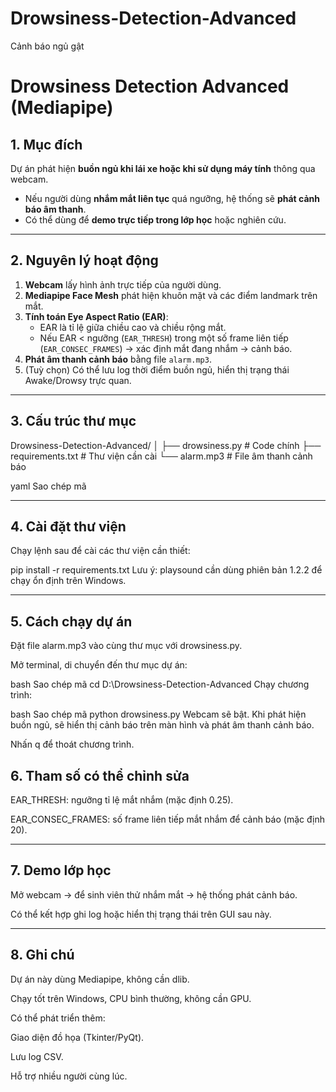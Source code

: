 # Drowsiness-Detection-Advanced
Cảnh báo ngủ gật 
# Drowsiness Detection Advanced (Mediapipe)

## 1. Mục đích
Dự án phát hiện **buồn ngủ khi lái xe hoặc khi sử dụng máy tính** thông qua webcam.  
- Nếu người dùng **nhắm mắt liên tục** quá ngưỡng, hệ thống sẽ **phát cảnh báo âm thanh**.  
- Có thể dùng để **demo trực tiếp trong lớp học** hoặc nghiên cứu.

---

## 2. Nguyên lý hoạt động

1. **Webcam** lấy hình ảnh trực tiếp của người dùng.
2. **Mediapipe Face Mesh** phát hiện khuôn mặt và các điểm landmark trên mắt.
3. **Tính toán Eye Aspect Ratio (EAR)**:
   - EAR là tỉ lệ giữa chiều cao và chiều rộng mắt.
   - Nếu EAR < ngưỡng (`EAR_THRESH`) trong một số frame liên tiếp (`EAR_CONSEC_FRAMES`) → xác định mắt đang nhắm → cảnh báo.
4. **Phát âm thanh cảnh báo** bằng file `alarm.mp3`.
5. (Tuỳ chọn) Có thể lưu log thời điểm buồn ngủ, hiển thị trạng thái Awake/Drowsy trực quan.

---

## 3. Cấu trúc thư mục

Drowsiness-Detection-Advanced/
│
├── drowsiness.py # Code chính
├── requirements.txt # Thư viện cần cài
└── alarm.mp3 # File âm thanh cảnh báo

yaml
Sao chép mã

---

## 4. Cài đặt thư viện

Chạy lệnh sau để cài các thư viện cần thiết:

pip install -r requirements.txt
Lưu ý: playsound cần dùng phiên bản 1.2.2 để chạy ổn định trên Windows.

---

## 5. Cách chạy dự án

Đặt file alarm.mp3 vào cùng thư mục với drowsiness.py.

Mở terminal, di chuyển đến thư mục dự án:

bash
Sao chép mã
cd D:\Drowsiness-Detection-Advanced
Chạy chương trình:

bash
Sao chép mã
python drowsiness.py
Webcam sẽ bật. Khi phát hiện buồn ngủ, sẽ hiển thị cảnh báo trên màn hình và phát âm thanh cảnh báo.

Nhấn q để thoát chương trình.

## 6. Tham số có thể chỉnh sửa

EAR_THRESH: ngưỡng tỉ lệ mắt nhắm (mặc định 0.25).

EAR_CONSEC_FRAMES: số frame liên tiếp mắt nhắm để cảnh báo (mặc định 20).

---

## 7. Demo lớp học

Mở webcam → để sinh viên thử nhắm mắt → hệ thống phát cảnh báo.

Có thể kết hợp ghi log hoặc hiển thị trạng thái trên GUI sau này.

---

## 8. Ghi chú

Dự án này dùng Mediapipe, không cần dlib.

Chạy tốt trên Windows, CPU bình thường, không cần GPU.

Có thể phát triển thêm:

Giao diện đồ họa (Tkinter/PyQt).

Lưu log CSV.

Hỗ trợ nhiều người cùng lúc.
